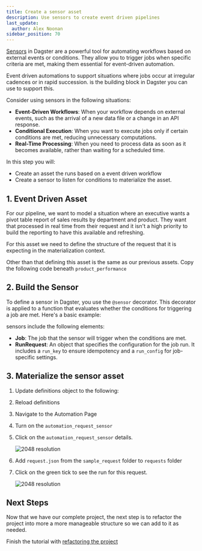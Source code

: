 ```yaml
---
title: Create a sensor asset
description: Use sensors to create event driven pipelines
last_update:
  author: Alex Noonan
sidebar_position: 70
---
```


[Sensors](/guides/automate/sensors) in Dagster are a powerful tool for automating workflows based on external events or conditions. They allow you to trigger jobs when specific criteria are met, making them essential for event-driven automation. 

Event driven automations to support situations where jobs occur at irregular cadences or in rapid succession.  is the building block in Dagster you can use to support this. 

Consider using sensors in the following situations:
- **Event-Driven Workflows**: When your workflow depends on external events, such as the arrival of a new data file or a change in an API response.
- **Conditional Execution**: When you want to execute jobs only if certain conditions are met, reducing unnecessary computations.
- **Real-Time Processing**: When you need to process data as soon as it becomes available, rather than waiting for a scheduled time.

In this step you will:

- Create an asset the runs based on a event driven workflow
- Create a sensor to listen for conditions to materialize the asset. 

## 1. Event Driven Asset

For our pipeline, we want to model a situation where an executive wants a pivot table report of sales results by department and product. They want that processed in real time from their request and it isn't a high priority to build the reporting to have this available and refreshing. 

For this asset we need to define the structure of the request that it is expecting in the materialization context. 

Other than that defining this asset is the same as our previous assets. Copy the following code beneath `product_performance` 

<CodeExample filePath="guides/tutorials/etl_tutorial/etl_tutorial/definitions.py" language="python" lineStart="274" lineEnd="311"/>

## 2. Build the Sensor

To define a sensor in Dagster, you use the `@sensor` decorator. This decorator is applied to a function that evaluates whether the conditions for triggering a job are met. Here's a basic example:

sensors include the following elements:

- **Job**: The job that the sensor will trigger when the conditions are met.
- **RunRequest**: An object that specifies the configuration for the job run. It includes a `run_key` to ensure idempotency and a `run_config` for job-specific settings.

<CodeExample filePath="guides/tutorials/etl_tutorial/etl_tutorial/definitions.py" language="python" lineStart="313" lineEnd="355"/>


## 3. Materialize the sensor asset

1. Update definitions object to the following:

<CodeExample filePath="guides/tutorials/etl_tutorial/etl_tutorial/definitions.py" language="python" lineStart="356" lineEnd="371"/>

2. Reload definitions

3. Navigate to the Automation Page

4. Turn on the `automation_request_sensor`

5. Click on the `automation_request_sensor` details.

   ![2048 resolution](/images/tutorial/etl-tutorial/sensor-evaluation.png)

6. Add `request.json` from the `sample_request` folder to `requests` folder

7. Click on the green tick to see the run for this request. 

   ![2048 resolution](/images/tutorial/etl-tutorial/sensor-asset-run.png)


## Next Steps

Now that we have our complete project, the next step is to refactor the project into more a more manageable structure so we can add to it as needed. 

Finish the tutorial with [refactoring the project](refactor-the-project)